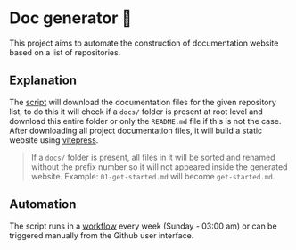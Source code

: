 # Doc generator :robot:

This project aims to automate the construction of documentation website based on a list of repositories.

## Explanation

The [script](./scripts/sync.sh) will download the documentation files for the given repository list, to do this it will check if a `docs/` folder is present at root level and download this entire folder or only the `README.md` file if this is not the case.
After downloading all project documentation files, it will build a static website using [vitepress](https://vitepress.dev/).

> If a `docs/` folder is present, all files in it will be sorted and renamed without the prefix number so it will not appeared inside the generated website. Example: `01-get-started.md` will become `get-started.md`.

## Automation

The script runs in a [workflow](./.github/workflows/sync.yml) every week (Sunday - 03:00 am) or can be triggered manually from the Github user interface.

